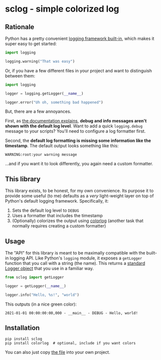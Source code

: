 sclog - simple colorized log
============================

Rationale
---------
Python has a pretty convenient [logging framework built-in](https://docs.python.org/3/howto/logging.html), which makes it super easy to get started:

```python
import logging

logging.warning("That was easy")
```

Or, if you have a few different files in your project and want to distinguish between them:

```python
import logging

logger = logging.getLogger(__name__)

logger.error("Uh oh, something bad happened")
```

But, there are a few annoyances.

First, as [the documentation explains](https://docs.python.org/3/howto/logging.html#a-simple-example), **debug and info messages aren't shown with the default log level**.
Want to add a quick `logging.debug` message to your scripts? You'll need to configure a log formatter first.

Second, the **default log formatting is missing some information like the timestamp**.
The default output looks something like this:

```
WARNING:root:your warning message
```

...and if you want it to look differently, you again need a custom formatter.

This library
------------
This library exists, to be honest, for my own convenience. Its purpose it to provide some useful (to me) defaults as a *very* light-weight layer on top of Python's default logging framework.
Specifically, it:

1. Sets the default log level to `DEBUG`
2. Uses a formatter that includes the timestamp
3. (Optionally) colorizes the output using [colorlog](https://github.com/borntyping/python-colorlog) (another task that normally requires creating a custom formatter)

Usage
-----
The "API" for this library is meant to be maximally compatible with the built-in logging API.
Like Python's `logging` module, it exposes a `getLogger` function that you call with a string (the name).
This returns a [standard Logger object](https://docs.python.org/3/howto/logging.html#loggers) that you use in a familiar way.

```python
from sclog import getLogger

logger = getLogger(__name__)

logger.info("Hello, %s!", "world")
```

This outputs (in a nice green color):

```
2021-01-01 00:00:00:00,000 - __main__ - DEBUG - Hello, world!
```

Installation
------------

    pip install sclog
    pip install colorlog  # optional, include if you want colors


You can also just copy [the file](sclog/sclog.py) into your own project.
